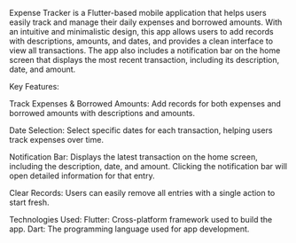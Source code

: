 Expense Tracker is a Flutter-based mobile application that helps users easily track and manage their daily expenses and borrowed amounts. With an intuitive and minimalistic design, this app allows users to add records with descriptions, amounts, and dates, and provides a clean interface to view all transactions. The app also includes a notification bar on the home screen that displays the most recent transaction, including its description, date, and amount.

Key Features:

Track Expenses & Borrowed Amounts: Add records for both expenses and borrowed amounts with descriptions and amounts.

Date Selection: Select specific dates for each transaction, helping users track expenses over time.

Notification Bar: Displays the latest transaction on the home screen, including the description, date, and amount. Clicking the notification bar will open detailed information for that entry.

Clear Records: Users can easily remove all entries with a single action to start fresh.

Technologies Used:
Flutter: Cross-platform framework used to build the app.
Dart: The programming language used for app development.
